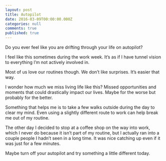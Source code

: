 ```yaml
---
layout: post
title: Autopilot
date: 2016-03-09T00:00:00.000Z
categories: null
comments: true
published: true
---
```



Do you ever feel like you are drifting through your life on autopilot?

I feel like this sometimes during the work week. It’s as if I have tunnel vision to everything I’m not actively involved in.

Most of us love our routines though. We don’t like surprises. It’s easier that way.

I wonder how much we miss living life like this? Missed opportunities and moments that could drastically impact our lives. Maybe for the worse but probably for the better.

Something that helps me is to take a few walks outside during the day to clear my mind. Even using a slightly different route to work can help break me out of my routine.

The other day I decided to stop at a coffee shop on the way into work, which I never do because it isn’t part of my routine, but I actually ran into a couple people I hadn’t seen in a long time. It was nice catching up even if it was just for a few minutes.

Maybe turn off your autopilot and try something a little different today.
